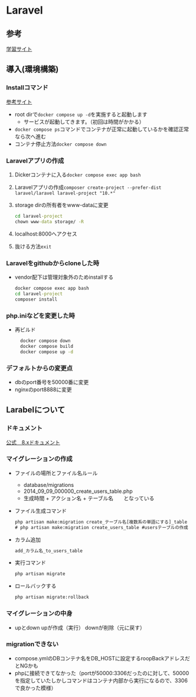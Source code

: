# Laravel

## 参考

[学習サイト](https://www.techpit.jp/courses/42/curriculums/45/sections/362/parts/1143)

## 導入(環境構築)

### Installコマンド

[参考サイト](https://www.kagoya.jp/howto/cloud/container/docker_laravel/)

* root dirで```docker compose up -d```を実施すると起動します
  * サービスが起動してきます。（初回は時間がかかる）
* ```docker compose ps```コマンドでコンテナが正常に起動しているかを確認正常なら次へ進む
* コンテナ停止方法```docker compose down```

### Laravelアプリの作成

1. Dickerコンテナに入る```docker compose exec app bash```
2. Laravelアプリの作成```composer create-project --prefer-dist laravel/laravel laravel-project "10.*"```
3. storage dirの所有者をwww-dataに変更

   ```cmd
   cd laravel-project
   chown www-data storage/ -R
   ```

4. localhost:8000へアクセス
5. 抜ける方法```exit```

### Laravelをgithubからcloneした時

* vendor配下は管理対象外のためinstallする

  ```cmd
  docker compose exec app bash
  cd laravel-project
  composer install
  ```

### php.iniなどを変更した時

* 再ビルド

  ```cmd
    docker compose down
    docker compose build
    docker compose up -d
  ```

### デフォルトからの変更点

* dbのport番号を50000番に変更
* nginxのport8888に変更

## Larabelについて

### ドキュメント

[公式　8.xドキュメント](https://readouble.com/laravel/8.x/ja/)

### マイグレーションの作成

* ファイルの場所とファイル名ルール
  * database/migrations
  * 2014_09_09_000000_create_users_table.php
  * 生成時間 + アクション名 + テーブル名　　となっている

* ファイル生成コマンド

  ```cmd
  php artisan make:migration create_テーブル名[複数系の単語にする]_table
  # php artisan make:migration create_users_table #usersテーブルの作成
  ```

* カラム追加

  ```cmd
  add_カラム名_to_users_table
  ```

* 実行コマンド

  ```cmd
  php artisan migrate
  ```

* ロールバックする

  ```cmd
  php artisan migrate:rollback
  ```

### マイグレーションの中身

* upとdown
  upが作成（実行）
  downが削除（元に戻す）

### migrationできない

* compose.ymlのDBコンテナ名をDB_HOSTに設定するroopBackアドレスだとNGかも
* phpに接続できてなかった（portが50000:3306だったのに対して、50000を指定していたしかしコマンドはコンテナ内部から実行になるので、3306で良かった模様）
